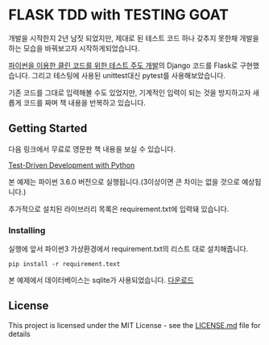 # FLASK TDD with TESTING GOAT

개발을 시작한지 2년 남짓 되었지만, 제대로 된 테스트 코드 하나 갖추지 못한채 개발을 하는 모습을 바꿔보고자 시작하게되었습니다.

[파이썬을 이용한 클린 코드를 위한 테스트 주도 개발](http://www.yes24.com/24/goods/16886031)의 Django 코드를 Flask로 구현했습니다. 그리고 테스팅에 사용된 unittest대신 pytest를 사용해보았습니다. 

기존 코드를 그대로 입력해볼 수도 있었지만, 기계적인 입력이 되는 것을 방지하고자 새롭게 코드를 짜며 책 내용을 반복하고 있습니다.

## Getting Started

다음 링크에서 무료로 영문판 책 내용을 보실 수 있습니다.

[Test-Driven Development with Python](http://www.obeythetestinggoat.com/pages/book.html) 

본 예제는 파이썬 3.6.0 버전으로 실행됩니다.(3이상이면 큰 차이는 없을 것으로 예상됩니다.)

추가적으로 설치된 라이브러리 목록은 requirement.txt에 입력돼 있습니다. 


### Installing

실행에 앞서 파이썬3 가상환경에서 requirement.txt의 리스트 대로 설치해줍니다.

```
pip install -r requirement.text
```

본 예제에서 데이터베이스는 sqlite가 사용되었습니다. [다운로드](http://www.sqlite.org/download.html)


## License

This project is licensed under the MIT License - see the [LICENSE.md](LICENSE.md) file for details

